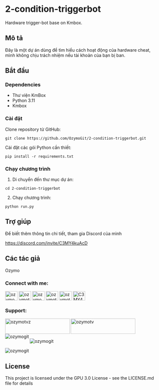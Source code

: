 # 2-condition-triggerbot

Hardware trigger-bot base on Kmbox. 

## Mô tả

Đây là một dự án dùng để tìm hiểu cách hoạt động của hardware cheat, mình không chịu trách nhiệm nếu tài khoản của bạn bị ban.

## Bắt đầu

### Dependencies

* Thư viện KmBox
* Python 3.11
* Kmbox

### Cài đặt

Clone repository từ GitHub:

```
git clone https://github.com/OzymoGit/2-condition-triggerbot.git
```
Cài đặt các gói Python cần thiết:

```
pip install -r requirements.txt
```
### Chạy chương trình
1. Di chuyển đến thư mục dự án:

```
cd 2-condition-triggerbot
```
2. Chạy chương trình:
```
python run.py
```
## Trợ giúp

Để biết thêm thông tin chi tiết, tham gia Discord của mình

https://discord.com/invite/C3MY4kuAcD


## Các tác giả

Ozymo

<h3 align="left">Connect with me:</h3>
<p align="left">
<a href="https://dev.to/ozymo" target="blank"><img align="center" src="https://raw.githubusercontent.com/rahuldkjain/github-profile-readme-generator/master/src/images/icons/Social/devto.svg" alt="ozymo" height="30" width="40" /></a>
<a href="https://twitter.com/ozymotv" target="blank"><img align="center" src="https://raw.githubusercontent.com/rahuldkjain/github-profile-readme-generator/master/src/images/icons/Social/twitter.svg" alt="ozymotv" height="30" width="40" /></a>
<a href="https://linkedin.com/in/ozymo" target="blank"><img align="center" src="https://raw.githubusercontent.com/rahuldkjain/github-profile-readme-generator/master/src/images/icons/Social/linked-in-alt.svg" alt="ozymo" height="30" width="40" /></a>
<a href="https://fb.com/ozymotv" target="blank"><img align="center" src="https://raw.githubusercontent.com/rahuldkjain/github-profile-readme-generator/master/src/images/icons/Social/facebook.svg" alt="ozymotv" height="30" width="40" /></a>
<a href="https://www.youtube.com/c/ozymotv" target="blank"><img align="center" src="https://raw.githubusercontent.com/rahuldkjain/github-profile-readme-generator/master/src/images/icons/Social/youtube.svg" alt="ozymotv" height="30" width="40" /></a>
<a href="https://discord.gg/C3MY4kuAcD" target="blank"><img align="center" src="https://raw.githubusercontent.com/rahuldkjain/github-profile-readme-generator/master/src/images/icons/Social/discord.svg" alt="C3MY4kuAcD" height="30" width="40" /></a>
</p>


<h3 align="left">Support:</h3>
<p><a href="https://www.buymeacoffee.com/ozymotvz"> <img align="left" src="https://cdn.buymeacoffee.com/buttons/v2/default-yellow.png" height="50" width="210" alt="ozymotvz" /></a><a href="https://ko-fi.com/ozymotv"> <img align="left" src="https://cdn.ko-fi.com/cdn/kofi3.png?v=3" height="50" width="210" alt="ozymotv" /></a></p><br><br>

<p><img align="left" src="https://github-readme-stats.vercel.app/api/top-langs?username=ozymogit&show_icons=true&locale=en&layout=compact" alt="ozymogit" /></p>

<p>&nbsp;<img align="center" src="https://github-readme-stats.vercel.app/api?username=ozymogit&show_icons=true&locale=en" alt="ozymogit" /></p>

<p><img align="center" src="https://github-readme-streak-stats.herokuapp.com/?user=ozymogit&" alt="ozymogit" /></p>



## License

This project is licensed under the GPU 3.0 License - see the LICENSE.md file for details


